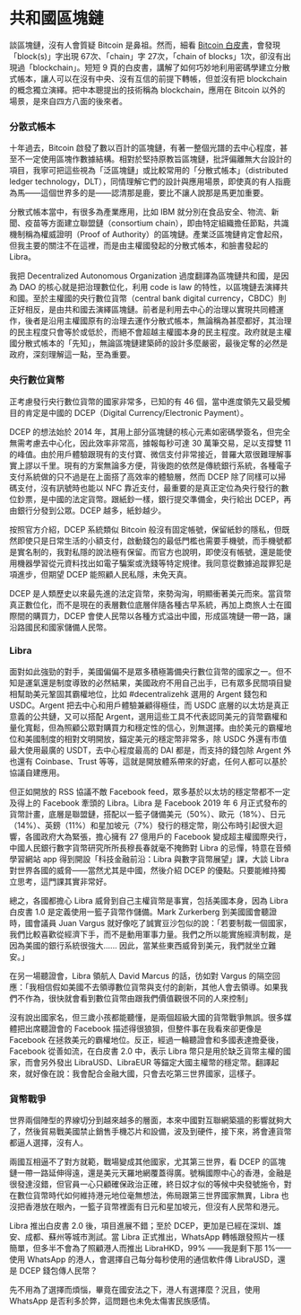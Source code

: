 # 共和國區塊鏈

談區塊鏈，沒有人會質疑 Bitcoin 是鼻祖。然而，細看 [Bitcoin 白皮書](https://bitcoin.org/bitcoin.pdf)，會發現「block\(s\)」字出現 67次、「chain」字 27次，「chain of blocks」1次，卻沒有出現過「blockchain」。短短 9 頁的白皮書，講解了如何巧妙地利用密碼學建立分散式帳本，讓人可以在沒有中央、沒有互信的前提下轉帳，但並沒有把 blockchain 的概念獨立演繹。把中本聰提出的技術稱為 blockchain，應用在 Bitcoin 以外的場景，是來自四方八面的後來者。

### 分散式帳本

十年過去，Bitcoin 啟發了數以百計的區塊鏈，有著一整個光譜的去中心程度，甚至不一定使用區塊作數據結構。相對於堅持原教旨區塊鏈，批評偏離無大台設計的項目，我寧可把這些視為「泛區塊鏈」或比較常用的「分散式帳本」（distributed ledger technology，DLT），同情理解它們的設計與應用場景，即使真的有人指鹿為馬——這個世界多的是——認清那是鹿，要比不讓人說那是馬更加重要。

分散式帳本當中，有很多為產業應用，比如 IBM 就分別在食品安全、物流、新聞、疫苗等方面建立聯盟鏈（consortium chain），即由特定組織擔任節點，共識機制稱為權威證明（Proof of Authority）的區塊鏈。產業泛區塊鏈肯定會起飛，但我主要的關注不在這裡，而是由主權國發起的分散式帳本，和臉書發起的 Libra。

我把 Decentralized Autonomous Organization 過度翻譯為區塊鏈共和國，是因為 DAO 的核心就是把治理數位化，利用 code is law 的特性，以區塊鏈去演繹共和國。至於主權國的央行數位貨幣（central bank digital currency，CBDC）則正好相反，是由共和國去演繹區塊鏈。前者是利用去中心的治理以實現共同體運作，後者是沿用主權國原有的治理去運作分散式帳本，無論稱為甚麼都好，其治理的民主程度只會等於或低於，而絕不會超越主權國本身的民主程度。政府就是主權國分散式帳本的「先知」，無論區塊鏈建築師的設計多麼嚴密，最後定奪的必然是政府，深刻理解這一點，至為重要。

### 央行數位貨幣

正考慮發行央行數位貨幣的國家非常多，已知的有 46 個，當中進度領先又最受觸目的肯定是中國的 DCEP（Digital Currency/Electronic Payment）。

DCEP 的想法始於 2014 年，其用上部分區塊鏈的核心元素如密碼學簽名，但完全無需考慮去中心化，因此效率非常高，據報每秒可達 30 萬筆交易，足以支撐雙 11 的峰值。由於用戶體驗跟現有的支付寶、微信支付非常接近，普羅大眾很難理解事實上謬以千里。現有的方案無論多方便，背後跑的依然是傳統銀行系統，各種電子支付系統做的只不過是在上面搭了高效率的體驗層，然而 DCEP 除了同樣可以掃碼支付，沒有訊號時也能以 NFC 靠近支付，最重要的是真正定位為央行發行的數位鈔票，是中國的法定貨幣。跟紙鈔一樣，銀行提交準備金，央行給出 DCEP，再由銀行分發到公眾。DCEP 越多，紙鈔越少。

按照官方介紹，DCEP 系統類似 Bitcoin 般沒有固定帳號，保留紙鈔的隱私，但既然即使只是日常生活的小額支付，啟動錢包的最低門檻也需要手機號，而手機號都是實名制的，我對私隱的說法極有保留。而官方也說明，即使沒有帳號，還是能使用機器學習從元資料找出如電子騙案或洗錢等特定規律。我同意從數據追蹤罪犯是項進步，但期望 DCEP 能照顧人民私隱，未免天真。

DCEP 是人類歷史以來最先進的法定貨幣，來勢洶洶，明顯衝著美元而來。當貨幣真正數位化，而不是現在的表層數位底層伴隨各種古早系統，再加上商旅人士在國際間的購買力，DCEP 會使人民幣以各種方式溢出中國，形成區塊鏈一帶一路，讓沿路國民和國家儲備人民幣。

### Libra

面對如此強勁的對手，美國偏偏不是眾多積極籌備央行數位貨幣的國家之一。但不知是運氣還是制度導致的必然結果，美國政府不用自己出手，已有眾多民間項目變相幫助美元鞏固其霸權地位，比如 \#decentralizehk 選用的 Argent 錢包和 USDC。Argent 把去中心和用戶體驗兼顧得極佳，而 USDC 底層的以太坊是真正意義的公共鏈，又可以搭配 Argent，選用這些工具不代表認同美元的貨幣霸權和量化寬鬆，但為照顧公眾對購買力和穩定性的信心，別無選擇。由於美元的霸權地位和美國制度的相對文明開放，錨定美元的穩定幣非常多，除 USDC 外還有市值最大使用最廣的 USDT，去中心程度最高的 DAI 都是，而支持的錢包除 Argent 外也還有 Coinbase、Trust 等等，這就是開放體系帶來的好處，任何人都可以基於協議自建應用。

但正如開放的 RSS 協議不敵 Facebook feed，眾多基於以太坊的穩定幣都不一定及得上的 Facebook 牽頭的 Libra。Libra 是 Facebook 2019 年 6 月正式發布的貨幣計畫，底層是聯盟鏈，搭配以一籃子儲備美元（50%）、歐元（18%）、日元（14%）、英鎊（11%）和星加坡元（7%）發行的穩定幣，剛公布時引起很大迴響，各國政府大為緊張，擔心擁有 27 億用戶的 Facebook 變成超主權國際央行，中國人民銀行數字貨幣研究所所長穆長春就毫不掩飾對 Libra 的忌憚，特意在音頻學習網站 app 得到開設「科技金融前沿：Libra 與數字貨幣展望」課，大談 Libra 對世界各國的威脅——當然尤其是中國，然後介紹 DCEP 的優點。只要能維持獨立思考，這門課其實非常好。

總之，各國都擔心 Libra 威脅到自己主權貨幣是事實，包括美國本身，因為 Libra 白皮書 1.0 是定義使用一籃子貨幣作儲備。Mark Zurkerberg 到美國國會聽證時，國會議員 Juan Vargus 就好像吃了誠實豆沙包似的說：「若要制裁一個國家，我們比較喜歡從經濟下手，而不是動用軍事力量。我們之所以能實施經濟制裁，是因為美國的銀行系統很強大...... 因此，當某些東西威脅到美元，我們就坐立難安。」

在另一場聽證會，Libra 領航人 David Marcus 的話，彷如對 Vargus 的隔空回應：「我相信假如美國不去領導數位貨幣與支付的創新，其他人會去領導。如果我們不作為，很快就會看到數位貨幣由跟我們價值觀很不同的人來控制」

沒有說出國家名，但三歲小孩都能聽懂，是兩個超級大國的貨幣戰爭無誤。很多媒體把出席聽證會的 Facebook 描述得很狼狽，但整件事在我看來卻更像是 Facebook 在拯救美元的霸權地位。反正，經過一輪聽證會和多國表達擔憂後，Facebook 從善如流，在白皮書 2.0 中，表示 Libra 幣只是用於缺乏貨幣主權的國家，而會另外發出 LibraUSD、LibraEUR 等錨定大國主權幣的穩定幣。翻譯起來，就好像在說：我會配合金融大國，只會去吃第三世界國家，這樣子。

### 貨幣戰爭

世界兩個陣型的界線切分到越來越多的層面，本來中國對互聯網築牆的影響就夠大了，然後貿易戰美國禁止銷售手機芯片和設備，波及到硬件，接下來，將會連貨幣都逼人選擇，沒有人。

兩國互相逼不了對方就範，戰場變成其他國家，尤其第三世界，看 DCEP 的區塊鏈一帶一路延伸得遠，還是美元天羅地網覆蓋得廣。號稱國際中心的香港，金融是很發達沒錯，但官員一心只顧確保政治正確，終日奴才似的等候中央發號施令，對在數位貨幣時代如何維持港元地位毫無想法，佈局跟第三世界國家無異，Libra 也沒把香港放在眼內，一籃子貨幣裡面有日元和星加坡元，但沒有人民幣和港元。

Libra 推出白皮書 2.0 後，項目進展不錯；至於 DCEP，更加是已經在深圳、雄安、成都、蘇州等城市測試。當 Libra 正式推出，WhatsApp 轉帳跟發照片一樣簡單，但多半不會為了照顧港人而推出 LibraHKD，99% ——我是剩下那 1%——使用 WhatsApp 的港人，會選擇自己每分每秒使用的通信軟件傳 LibraUSD，還是 DCEP 錢包傳人民幣？

先不用為了選擇而煩惱，畢竟在國安法之下，港人有選擇麼？況且，使用 WhatsApp 是否利多於弊，這問題也未免太傷害民族感情。

#### 

